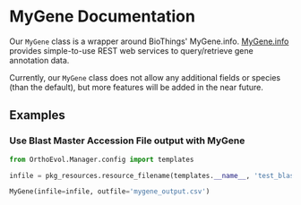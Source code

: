 # MyGene Documentation
Our `MyGene` class is a wrapper around BioThings' MyGene.info. [MyGene.info](http://mygene.info) provides
simple-to-use REST web services to query/retrieve gene annotation data.

Currently, our `MyGene` class does not allow any additional fields or species
(than the default), but more features will be added in the near future.

## Examples

### Use Blast Master Accession File output with MyGene

```python
from OrthoEvol.Manager.config import templates

infile = pkg_resources.resource_filename(templates.__name__, 'test_blast.csv')

MyGene(infile=infile, outfile='mygene_output.csv')

```

